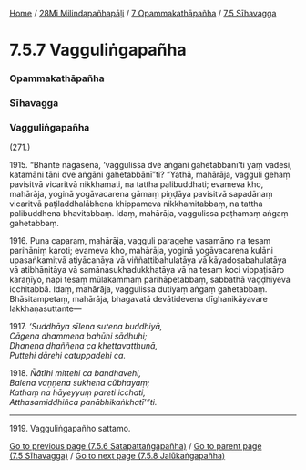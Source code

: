 
[Home](/) / [28Mi Milindapañhapāḷi](../../../28Mi.md) / [7 Opammakathāpañha](../../7.md) / [7.5 Sīhavagga](../7.5.md)

# 7.5.7 Vagguliṅgapañha

### Opammakathāpañha

### Sīhavagga

### Vagguliṅgapañha

(271.)

1915\. “Bhante nāgasena, ‘vaggulissa dve aṅgāni gahetabbānī’ti yaṃ vadesi, katamāni tāni dve aṅgāni gahetabbānī”ti? “Yathā, mahārāja, vagguli gehaṃ pavisitvā vicaritvā nikkhamati, na tattha palibuddhati; evameva kho, mahārāja, yoginā yogāvacarena gāmaṃ piṇḍāya pavisitvā sapadānaṃ vicaritvā paṭiladdhalābhena khippameva nikkhamitabbaṃ, na tattha palibuddhena bhavitabbaṃ. Idaṃ, mahārāja, vaggulissa paṭhamaṃ aṅgaṃ gahetabbaṃ.

1916\. Puna caparaṃ, mahārāja, vagguli paragehe vasamāno na tesaṃ parihāniṃ karoti; evameva kho, mahārāja, yoginā yogāvacarena kulāni upasaṅkamitvā atiyācanāya vā viññattibahulatāya vā kāyadosabahulatāya vā atibhāṇitāya vā samānasukhadukkhatāya vā na tesaṃ koci vippaṭisāro karaṇīyo, napi tesaṃ mūlakammaṃ parihāpetabbaṃ, sabbathā vaḍḍhiyeva icchitabbā. Idaṃ, mahārāja, vaggulissa dutiyaṃ aṅgaṃ gahetabbaṃ. Bhāsitampetaṃ, mahārāja, bhagavatā devātidevena dīghanikāyavare lakkhaṇasuttante—

1917\. _‘Suddhāya sīlena sutena buddhiyā,_  
_Cāgena dhammena bahūhi sādhuhi;_  
_Dhanena dhaññena ca khettavatthunā,_  
_Puttehi dārehi catuppadehi ca._  


1918\. _Ñātīhi mittehi ca bandhavehi,_  
_Balena vaṇṇena sukhena cūbhayaṃ;_  
_Kathaṃ na hāyeyyuṃ pareti icchati,_  
_Atthasamiddhiñca panābhikaṅkhatī’”ti._  


---

1919\. Vagguliṅgapañho sattamo.



[Go to previous page (7.5.6 Satapattaṅgapañha)](7.5.6.md) / [Go to parent page (7.5 Sīhavagga)](../7.5.md) / [Go to next page (7.5.8 Jalūkaṅgapañha)](7.5.8.md)


